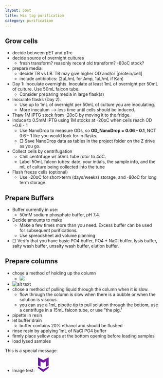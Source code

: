```yaml
---
layout: post
title: His tag purification
category: purification
---
```


## Grow cells
* decide between pET and pTrc
* decide source of overnight cultures
  * fresh transform?  reasonly recent old transform?  -80oC stock?
* prepare media:
  * decide TB vs LB.  TB may give higher OD and/or [protein/cell]
  * include antibiotics: (2uL/mL for Amp, 1uL/mL if Kan)
* Day 1: Inoculate overnights.  Inoculate at least 1mL of overnight per 50mL of culture.  Use 50mL falcon tube.
  * Consider preparing media in large flask(s)
* Inoculate flasks (Day 2).
  * Use up to 1mL of overnight per 50mL of culture you are inoculating.
  * More inoculum --> less time until cells should be induced.
* Thaw 1M IPTG stock from -20oC by moving it to the fridge.
* Induce to 0.5mM IPTG using 1M stocks at -20oC when cells reach OD ~0.6 - 1
  * Use NanoDrop to measure ODs, so **OD_NanoDrop = 0.06 - 0.1**, NOT 0.6 - 1 like you would look for in flasks.
  * &#x25a2; Save NanoDrop data as tables in the project folder on the Z drive as you go.
* Collect cells by centrifugation
  * Chill centrifuge w/ 50mL tube rotor to 4oC.
  * Label 50mL falcon tubes: date, your intials, the sample info, and the mL of culture being collected into the tube
* Flash freeze cells (optional)
  * Use -20oC for short-term (days/weeks) storage, and -80oC for long term storage.

## Prepare Buffers
* Buffer currently in use:
  * 50mM sodium phosphate buffer, pH 7.4.
* Decide amounts to make
  * Make a few times more than you need.  Excess buffer can be used for subsequent purifications.
  * Use spreadsheet aid volume planning
* &#x25a2; Verify that you have basic PO4 buffer, PO4 + NaCl buffer, lysis buffer, salty wash buffer, unsalty wash buffer, elution buffer.

## Prepare columns
* chose a method of holding up the column
  * <img src="/protocols/images/141008_use_tube_rack_to_hold_tall_columns.jpg" height="100">
* ![alt text](/protocols/images/141008_use_tube_rack_to_hold_tall_columns.jpg)
* chose a method of pulling liquid through the column when it is slow.
  * flow through the column is slow when there is a bubble or when the solution is viscous.
  * you can use a 1mL pipette tip to pull solution through the bottom, use a centrifuge in a 15mL falcon tube, or use "the pig."
* pipette in resin
* let buffer drain
  * buffer contains 20% ethanol and should be flushed
* rinse resin by applying 1mL of NaCl PO4 buffer
* firmly place yellow caps at the bottom opening before loading samples
* load lysed samples


<div class="message">
This is a special message.
</div>

* Image test:
![alt text](https://github.com/adam-p/markdown-here/raw/master/src/common/images/icon48.png "Logo Title Text 1")





